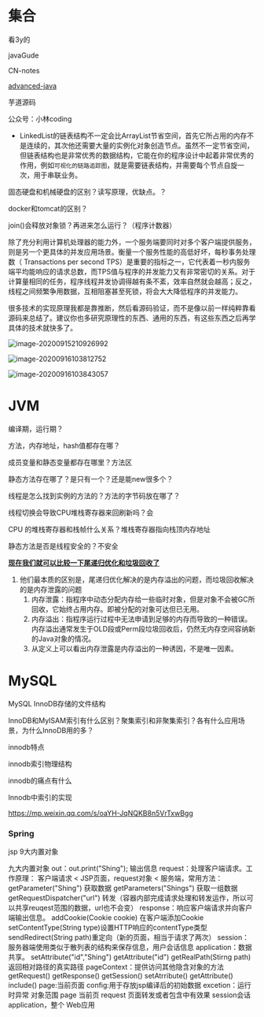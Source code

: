 # 集合

看3y的

javaGude

CN-notes

[advanced-java](https://github.com/doocs/advanced-java)

芋道源码

公众号：小林coding



- LinkedList的链表结构不一定会比ArrayList节省空间，首先它所占用的内存不是连续的，其次他还需要大量的实例化对象创造节点。虽然不一定节省空间，但链表结构也是非常优秀的数据结构，它能在你的程序设计中起着非常优秀的作用，例如`可视化的链路追踪图`，就是需要链表结构，并需要每个节点自旋一次，用于串联业务。

固态硬盘和机械硬盘的区别？读写原理，优缺点。？

docker和tomcat的区别？

join()会释放对象锁？再进来怎么运行？（程序计数器）

除了充分利用计算机处理器的能力外，一个服务端要同时对多个客户端提供服务，则是另一个更具体的并发应用场景。衡量一个服务性能的高低好坏，每秒事务处理数（ Transactions per second TPS）是重要的指标之一，它代表着一秒内服务端平均能响应的请求总数，而TPS值与程序的并发能力又有非常密切的关系。对于计算量相同的任务，程序线程并发协调得越有条不紊，效率自然就会越高；反之，线程之间频繁争用数据，互相阻塞甚至死锁，将会大大降低程序的并发能力。





很多技术的实现原理我都是靠推断，然后看源码验证，而不是像以前一样纯粹靠看源码来总结了。建议你也多研究原理性的东西、通用的东西，有这些东西之后再学具体的技术就快多了。



![image-20200915210926992](https://gitee.com//chenchong0817/picture/raw/master/Aaron/20200915210934.png)



![image-20200916103812752](https://gitee.com//chenchong0817/picture/raw/master/Aaron/20200916103849.png)

![image-20200916103843057](https://gitee.com//chenchong0817/picture/raw/master/Aaron/20200916103853.png)





# JVM

编译期，运行期？

方法，内存地址，hash值都存在哪？

成员变量和静态变量都存在哪里？方法区

静态方法存在哪了？是只有一个？还是能new很多个？

线程是怎么找到实例的方法的？方法的字节码放在哪了？



线程切换会导致CPU堆栈寄存器来回刷新吗？会



CPU 的堆栈寄存器和栈帧什么关系？堆栈寄存器指向栈顶内存地址



静态方法是否是线程安全的？不安全









[**现在我们就可以比较一下尾递归优化和垃圾回收了**](https://blog.csdn.net/qq_34639378/article/details/78397312)

1. 他们最本质的区别是，尾递归优化解决的是内存溢出的问题，而垃圾回收解决的是内存泄露的问题
   1. 内存泄露：指程序中动态分配内存给一些临时对象，但是对象不会被GC所回收，它始终占用内存。即被分配的对象可达但已无用。
   2. 内存溢出：指程序运行过程中无法申请到足够的内存而导致的一种错误。内存溢出通常发生于OLD段或Perm段垃圾回收后，仍然无内存空间容纳新的Java对象的情况。
   3. 从定义上可以看出内存泄露是内存溢出的一种诱因，不是唯一因素。

# MySQL

MySQL InnoDB存储的文件结构

 InnoDB和MyISAM索引有什么区别？聚集索引和非聚集索引？各有什么应用场景，为什么InnoDB用的多？ 

 innodb特点

 innodb索引物理结构

innodb的痛点有什么 

 Innodb中索引的实现 

https://mp.weixin.qq.com/s/oaYH-JqNQKB8n5VrTxwBgg

### Spring

jsp 9大内置对象

九大内置对象
out：out.print("Shing"); 输出信息
request：处理客户端请求。工作原理： 客户端请求 < JSP页面，request对象 < 服务端，常用方法：
getParameter("Shing") 获取数据 getParameters("Shings") 获取一组数据 getRequestDispatcher("url") 转发（容器内部完成请求处理和转发运作，所以可以共享reuqest范围的数据，url也不会变）
response：响应客户端请求并向客户端输出信息。
addCookie(Cookie cookie) 在客户端添加Cookie setContentType(String type)设置HTTP响应的contentType类型 sendRedirect(String path)重定向（新的页面，相当于请求了两次）
session：服务器端使用类似于散列表的结构来保存信息，用户会话信息
application：数据共享。
setAttribute("id","Shing")
getAttribute("id")
getRealPath(Stirng path)返回相对路径的真实路径
pageContext：提供访问其他隐含对象的方法
getRequest()
getResponse()
getSession()
setAtrribute()
getAttribute()
include()
page:当前页面
config:用于存放jsp编译后的初始数据
excetion：运行时异常
对象范围
page 当前页
request 页面转发或者包含中有效果
session会话
application，整个 Web应用